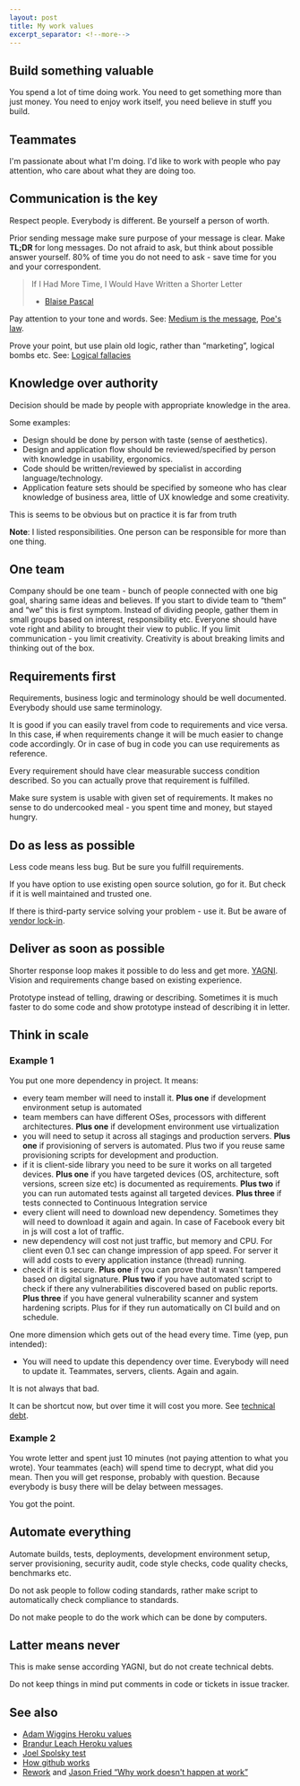 ```yaml
---
layout: post
title: My work values
excerpt_separator: <!--more-->
---
```


## Build something valuable

You spend a lot of time doing work. You need to get something more than just money. You need to enjoy work itself, you need believe in stuff you build.

<!--more-->

## Teammates

I'm passionate about what I'm doing. I'd like to work with people who pay attention, who care about what they are doing too.

## Communication is the key

Respect people. Everybody is different. Be yourself a person of worth.

Prior sending message make sure purpose of your message is clear. Make **TL;DR** for long messages.
Do not afraid to ask, but think about possible answer yourself. 80% of time you do not need to ask - save time for you and your correspondent.

> If I Had More Time, I Would Have Written a Shorter Letter
> - [Blaise Pascal](http://quoteinvestigator.com/2012/04/28/shorter-letter/)

Pay attention to your tone and words. See: [Medium is the message](https://en.wikipedia.org/wiki/The_medium_is_the_message), [Poe's law](https://en.wikipedia.org/wiki/Poe%27s_law).

Prove your point, but use plain old logic, rather than “marketing”, logical bombs etc. See: [Logical fallacies](https://yourlogicalfallacyis.com/)

## Knowledge over authority

Decision should be made by people with appropriate knowledge in the area.

Some examples:

 - Design should be done by person with taste (sense of aesthetics).
 - Design and application flow should be reviewed/specified by person with knowledge in usability, ergonomics.
 - Code should be written/reviewed by specialist in according language/technology.
 - Application feature sets should be specified by someone who has clear knowledge of business area, little of UX knowledge and some creativity.

This is seems to be obvious but on practice it is far from truth

**Note**: I listed responsibilities. One person can be responsible for more than one thing.

## One team

Company should be one team - bunch of people connected with one big goal, sharing same ideas and believes. If you start to divide team to “them” and “we” this is first symptom. Instead of dividing people, gather them in small groups based on interest, responsibility etc. Everyone should have vote right and ability to brought their view to public. If you limit communication - you limit creativity. Creativity is about breaking limits and thinking out of the box.

## Requirements first

Requirements, business logic and terminology should be well documented. Everybody should use same terminology.

It is good if you can easily travel from code to requirements and vice versa. In this case, ~~if~~ when requirements change it will be much easier to change code accordingly. Or in case of bug in code you can use requirements as reference.

Every requirement should have clear measurable success condition described. So you can actually prove that requirement is fulfilled.

Make sure system is usable with given set of requirements. It makes no sense to do undercooked meal - you spent time and money, but stayed hungry.

## Do as less as possible

Less code means less bug. But be sure you fulfill requirements.

If you have option to use existing open source solution, go for it. But check if it is well maintained and trusted one.

If there is third-party service solving your problem - use it. But be aware of [vendor lock-in](https://en.wikipedia.org/wiki/Vendor_lock-in).

## Deliver as soon as possible

Shorter response loop makes it possible to do less and get more. [YAGNI](https://en.wikipedia.org/wiki/You_aren%27t_gonna_need_it). Vision and requirements change based on existing experience.

Prototype instead of telling, drawing or describing. Sometimes it is much faster to do some code and show prototype instead of describing it in letter.

## Think in scale

### Example 1

You put one more dependency in project. It means:

- every team member will need to install it. **Plus one** if development environment setup is automated
- team members can have different OSes, processors with different architectures. **Plus one** if development environment use virtualization
- you will need to setup it across all stagings and production servers. **Plus one** if provisioning of servers is automated. Plus two if you reuse same provisioning scripts for development and production.
- if it is client-side library you need to be sure it works on all targeted devices. **Plus one** if you have targeted devices (OS, architecture, soft versions, screen size etc) is documented as requirements. **Plus two** if you can run automated tests against all targeted devices. **Plus three** if tests connected to Continuous Integration service
- every client will need to download new dependency. Sometimes they will need to download it again and again. In case of Facebook every bit in js will cost a lot of traffic.
- new dependency will cost not just traffic, but memory and CPU. For client even 0.1 sec can change impression of app speed. For server it will add costs to every application instance (thread) running.
- check if it is secure. **Plus one** if you can prove that it wasn't tampered based on digital signature. **Plus two** if you have automated script to check if there any vulnerabilities discovered based on public reports. **Plus three** if you have general vulnerability scanner and system hardening scripts. Plus for if they run automatically on CI build and on schedule.

One more dimension which gets out of the head every time. Time (yep, pun intended):

- You will need to update this dependency over time. Everybody will need to update it. Teammates, servers, clients. Again and again.

It is not always that bad.

It can be shortcut now, but over time it will cost you more. See [technical debt](http://martinfowler.com/bliki/TechnicalDebt.html).

### Example 2

You wrote letter and spent just 10 minutes (not paying attention to what you wrote). Your teammates (each) will spend time to decrypt, what did you mean. Then you will get response, probably with question. Because everybody is busy there will be delay between messages.

You got the point.

## Automate everything

Automate builds, tests, deployments, development environment setup, server provisioning, security audit, code style checks, code quality checks, benchmarks etc.

Do not ask people to follow coding standards, rather make script to automatically check compliance to standards.

Do not make people to do the work which can be done by computers.

## Latter means never

This is make sense according YAGNI, but do not create technical debts.

Do not keep things in mind put comments in code or tickets in issue tracker.

## See also

 - [Adam Wiggins Heroku values](https://gist.github.com/adamwiggins/5687294)
 - [Brandur Leach Heroku values](https://brandur.org/heroku-values)
 - [Joel Spolsky test](http://www.joelonsoftware.com/articles/fog0000000043.html)
 - [How github works](http://zachholman.com/posts/how-github-works/)
 - [Rework](https://37signals.com/rework/) and [Jason Fried “Why work doesn't happen at work”](https://www.ted.com/talks/jason_fried_why_work_doesn_t_happen_at_work)

